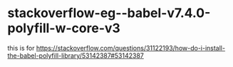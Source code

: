 # stackoverflow-eg--babel-v7.4.0-polyfill-w-core-v3

this is for
https://stackoverflow.com/questions/31122193/how-do-i-install-the-babel-polyfill-library/53142387#53142387

